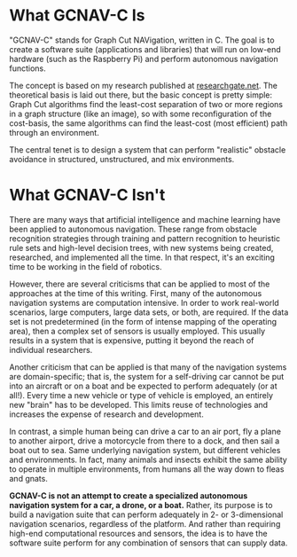 # What GCNAV-C Is

"GCNAV-C" stands for Graph Cut NAVigation, written in C.  The goal is to create a software suite (applications and libraries) 
that will run on low-end hardware (such as the Raspberry Pi) and perform autonomous navigation functions.

The concept is based on my research published at [researchgate.net](https://www.researchgate.net/publication/281785613_Autonomous_Pathfinding_in_Dynamic_Environments_Via_Graph_Cuts). 
The theoretical basis is laid out there, but the basic concept is pretty simple:  Graph Cut algorithms find the least-cost
separation of two or more regions in a graph structure (like an image), so with some reconfiguration of the cost-basis, the 
same algorithms can find the least-cost (most efficient) path through an environment.

The central tenet is to design a system that can perform "realistic" obstacle avoidance in structured, unstructured, and mix 
environments.

# What GCNAV-C Isn't

There are many ways that artificial intelligence and machine learning have been applied to autonomous 
 navigation.  These range from obstacle recognition strategies through training and pattern recognition to heuristic rule 
 sets and high-level decision trees, with new systems being created, researched, and implemented all the time.  In that 
 respect, it's an exciting time to be working in the field of robotics.
 
 However, there are several criticisms that can be applied to most of the approaches at the time of this writing.  First, 
 many of the autonomous navigation systems are computation intensive.  In order to work real-world scenarios, large computers, 
 large data sets, or both, are required.  If the data set is not predetermined (in the form of intense mapping of the operating
  area), then a complex set of sensors is usually employed.  This usually results in a system that is expensive, putting it 
  beyond the reach of individual researchers.
  
  Another criticism that can be applied is that many of the navigation systems are domain-specific; that is, the system for a 
  self-driving car cannot be put into an aircraft or on a boat and be expected to perform adequately (or at all!).  Every time a
  new vehicle or type of vehicle is employed, an entirely new "brain" has to be developed.  This limits reuse of technologies 
  and increases the expense of research and development.
  
  In contrast, a simple human being can drive a car to an air port, fly a plane to another airport, drive a motorcycle from there
  to a dock, and then sail a boat out to sea.  Same underlying navigation system, but different vehicles and environments.  In fact, 
  many animals and insects exhibit the same ability to operate in multiple environments, from humans all the way down to fleas and gnats.
  
  **GCNAV-C is not an attempt to create a specialized autonomous navigation system for a car, a drone, or a boat.**  Rather, its purpose is to 
  build a navigation suite that can perform adequately in 2- or 3-dimensional navigation scenarios, regardless of the platform. And rather than 
  requiring high-end computational resources and sensors, the idea is to have the software suite perform for any combination of sensors that can
  supply data.